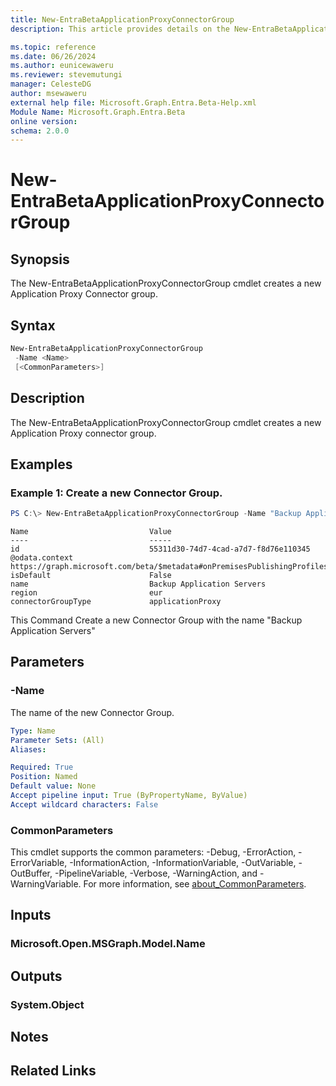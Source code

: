 ```yaml
---
title: New-EntraBetaApplicationProxyConnectorGroup
description: This article provides details on the New-EntraBetaApplicationProxyConnectorGroupcommand.

ms.topic: reference
ms.date: 06/26/2024
ms.author: eunicewaweru
ms.reviewer: stevemutungi
manager: CelesteDG
author: msewaweru
external help file: Microsoft.Graph.Entra.Beta-Help.xml
Module Name: Microsoft.Graph.Entra.Beta
online version:
schema: 2.0.0
---
```


# New-EntraBetaApplicationProxyConnectorGroup

## Synopsis
The New-EntraBetaApplicationProxyConnectorGroup cmdlet creates a new Application Proxy Connector group.

## Syntax

```powershell
New-EntraBetaApplicationProxyConnectorGroup
 -Name <Name> 
 [<CommonParameters>]
```

## Description
The New-EntraBetaApplicationProxyConnectorGroup cmdlet creates a new Application Proxy connector group.

## Examples

### Example 1: Create a new Connector Group.
```powershell
PS C:\> New-EntraBetaApplicationProxyConnectorGroup -Name "Backup Application Servers"
```
```output
Name                           Value
----                           -----
id                             55311d30-74d7-4cad-a7d7-f8d76e110345
@odata.context                 https://graph.microsoft.com/beta/$metadata#onPremisesPublishingProfiles('applicationProxy')/connectorGroups/$entity
isDefault                      False
name                           Backup Application Servers
region                         eur
connectorGroupType             applicationProxy
```
This Command Create a new Connector Group with the name "Backup Application Servers"

## Parameters

### -Name
The name of the new Connector Group.

```yaml
Type: Name
Parameter Sets: (All)
Aliases:

Required: True
Position: Named
Default value: None
Accept pipeline input: True (ByPropertyName, ByValue)
Accept wildcard characters: False
```

### CommonParameters
This cmdlet supports the common parameters: -Debug, -ErrorAction, -ErrorVariable, -InformationAction, -InformationVariable, -OutVariable, -OutBuffer, -PipelineVariable, -Verbose, -WarningAction, and -WarningVariable. For more information, see [about_CommonParameters](https://go.microsoft.com/fwlink/?LinkID=113216).

## Inputs

### Microsoft.Open.MSGraph.Model.Name
## Outputs

### System.Object
## Notes

## Related Links
